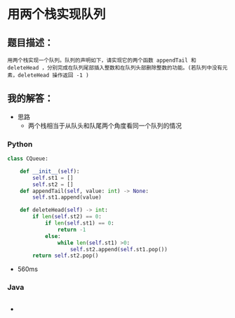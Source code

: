 # 用两个栈实现队列

## 题目描述：

```
用两个栈实现一个队列。队列的声明如下，请实现它的两个函数 appendTail 和 deleteHead ，分别完成在队列尾部插入整数和在队列头部删除整数的功能。(若队列中没有元素，deleteHead 操作返回 -1 )
```

## 我的解答：

- 思路
  - 两个栈相当于从队头和队尾两个角度看同一个队列的情况

### Python

```python
class CQueue:

    def __init__(self):
        self.st1 = []
        self.st2 = []
    def appendTail(self, value: int) -> None:
        self.st1.append(value)

    def deleteHead(self) -> int:
        if len(self.st2) == 0:
            if len(self.st1) == 0:
                return -1
            else:
                while len(self.st1) >0:
                    self.st2.append(self.st1.pop())
        return self.st2.pop()
```

- 560ms

### Java

```java

```

- 